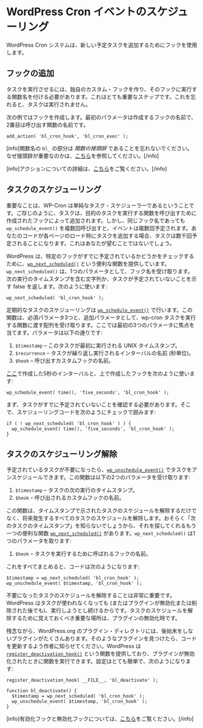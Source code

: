<!-- 
# Scheduling WP Cron Events
 -->
# WordPress Cron イベントのスケジューリング

<!-- 
The WP Cron system uses hooks to add new scheduled tasks.
 -->
WordPress Cron システムは、新しい予定タスクを追加するためにフックを使用します。

<!-- 
## Adding the Hook
 -->
## フックの追加

<!-- 
In order to get your task to run you must create your own custom hook and give that hook the name of a function to execute. This is a very important step. Forget it and your task will never run.
 -->
タスクを実行させるには、独自のカスタム・フックを作り、そのフックに実行する関数名を付ける必要があります。これはとても重要なステップです。これを忘れると、タスクは実行されません。

<!-- 
The following example will create a hook. The first parameter is the name of the hook you are creating, and the second is the name of the function to call.
 -->
次の例ではフックを作成します。最初のパラメータは作成するフックの名前で、2番目は呼び出す関数の名前です。

```
add_action( 'bl_cron_hook', 'bl_cron_exec' );
```

<!-- 
[info]Remember, the `bl_` part of the function name is a _function prefix_. You can learn why prefixes are important [here](https://developer.wordpress.org/plugins/plugin-basics/best-practices/#prefix-everything).[/info]
 -->
[info]関数名の `bl_` の部分は _関数の接頭辞_ であることを忘れないでください。なぜ接頭辞が重要なのかは、[こちら](https://developer.wordpress.org/plugins/plugin-basics/best-practices/#prefix-everything)を参照してください。[/info]

<!-- 
[info]You can read more about actions [here](https://developer.wordpress.org/plugins/hooks/actions/).[/info]
 -->
[info]アクションについての詳細は、[こちら](https://developer.wordpress.org/plugins/hooks/actions/)をご覧ください。[/info]

<!-- 
## Scheduling the Task
 -->
## タスクのスケジューリング

<!-- 
An important note is that WP-Cron is a simple task scheduler. As we know, tasks are added by the hook created to call the function that runs the desired task. However if you call `wp_schedule_event()` multiple times, even with the same hook name, the event will be scheduled multiple times. If your code adds the task on each page load this could result in the task being scheduled several thousand times. This is not what you want.
 -->
重要なことは、WP-Cron は単純なタスク・スケジューラーであるということです。ご存じのように、タスクは、目的のタスクを実行する関数を呼び出すために作成されたフックによって追加されます。しかし、同じフック名であっても `wp_schedule_event()` を複数回呼び出すと、イベントは複数回予定されます。あなたのコードが各ページのロード時にタスクを追加する場合、タスクは数千回予定されることになります。これはあなたが望むことではないでしょう。

<!-- 
WordPress provides a convenient function called [`wp_next_scheduled()`](https://developer.wordpress.org/reference/functions/wp_next_scheduled/) to check if a particular hook is already scheduled. `wp_next_scheduled()` takes one parameter, the hook name. It will return either a string containing the timestamp of the next execution or false, signifying the task is not scheduled. It is used like so:
 -->
WordPress は、特定のフックがすでに予定されているかどうかをチェックするために、[`wp_next_scheduled()`](https://developer.wordpress.org/reference/functions/wp_next_scheduled/) という便利な関数を提供しています。`wp_next_scheduled()` は、1つのパラメータとして、フック名を受け取ります。次の実行のタイムスタンプを含む文字列か、タスクが予定されていないことを示す false を返します。次のように使います:

```
wp_next_scheduled( 'bl_cron_hook' );
```

<!-- 
Scheduling a recurring task is accomplished with [`wp_schedule_event()`](https://developer.wordpress.org/reference/functions/wp_schedule_event/). This function takes three required parameters, and one additional parameter that is an array that can be passed to the function executing the wp-cron task. We will focus on the first three parameters. The parameters are as follows:
 -->
定期的なタスクのスケジューリングは [`wp_schedule_event()`](https://developer.wordpress.org/reference/functions/wp_schedule_event/) で行います。この関数は、必須パラメータ3つと、追加パラメータとして、wp-cron タスクを実行する関数に渡す配列を受け取ります。ここでは最初の3つのパラメータに焦点を当てます。パラメータは以下の通りです:

<!-- 
1. `$timestamp` – The UNIX timestamp of the first time this task should execute.
2. `$recurrence` – The name of the interval in which the task will recur in seconds.
3. `$hook` – The name of our custom hook to call.
 -->
1. `$timestamp` – このタスクが最初に実行される UNIX タイムスタンプ。
2. `$recurrence` – タスクが繰り返し実行されるインターバルの名前 (秒単位)。
3. `$hook` – 呼び出すカスタムフックの名前。

<!-- 
We will use the 5 second interval we created [here](https://developer.wordpress.org/plugins/cron/understanding-wp-cron-scheduling/) and the hook we created above, like so:
 -->
[ここ](https://developer.wordpress.org/plugins/cron/understanding-wp-cron-scheduling/)で作成した5秒のインターバルと、上で作成したフックを次のように使います:

```
wp_schedule_event( time(), 'five_seconds', 'bl_cron_hook' );
```

<!-- 
Remember, we need to first ensure the task is not already scheduled. So we wrap the scheduling code in a check like this:
 -->
まず、タスクがすでに予定されていないことを確認する必要があります。そこで、スケジューリングコードを次のようにチェックで囲みます:

```
if ( ! wp_next_scheduled( 'bl_cron_hook' ) ) {
  wp_schedule_event( time(), 'five_seconds', 'bl_cron_hook' );
}
```

<!-- 
## Unscheduling tasks
 -->
## タスクのスケジューリング解除

<!-- 
When you no longer need a task scheduled you can unschedule tasks with [`wp_unschedule_event()`](https://developer.wordpress.org/reference/functions/wp_unschedule_event/). This function takes the following two parameters:
 -->
予定されているタスクが不要になったら、[`wp_unschedule_event()`](https://developer.wordpress.org/reference/functions/wp_unschedule_event/) でタスクをアンスケジュールできます。この関数は以下の2つのパラメータを受け取ります:

<!-- 
1. `$timestamp` – Timestamp of the next occurrence of the task.
2. `$hook` – Name of the custom hook to be called.
 -->
1. `$timestamp` – タスクの次の実行のタイムスタンプ。
2. `$hook` – 呼び出されるカスタムフックの名前。

<!-- 
This function will not only unschedule the task indicated by the timestamp, it will also unschedule all future occurrences of the task. Since you probably will not know the timestamp for the next task, there is another handy function, [`wp_next_scheduled()`](https://developer.wordpress.org/reference/functions/wp_next_scheduled/) that will find it for you. `wp_next_scheduled()` takes one parameter (that we care about):
 -->
この関数は、タイムスタンプで示されたタスクのスケジュールを解除するだけでなく、将来発生するすべてのタスクのスケジュールを解除します。おそらく「次のタスクのタイムスタンプ」を知らないでしょうから、それを探してくれるもう一つの便利な関数 [`wp_next_scheduled()`](https://developer.wordpress.org/reference/functions/wp_next_scheduled/) があります。`wp_next_scheduled()` は1つのパラメータを取ります:

<!-- 
1. `$hook` – The name of the hook that is called to execute the task.
 -->
1. `$hook` – タスクを実行するために呼ばれるフックの名前。

<!-- 
Put it all together and the code looks like:
 -->
これをすべてまとめると、コードは次のようになります:

```
$timestamp = wp_next_scheduled( 'bl_cron_hook' );
wp_unschedule_event( $timestamp, 'bl_cron_hook' );
```

<!-- 
It is very important to unschedule tasks when you no longer need them because WordPress will continue to attempt to execute the tasks, even though they are no longer in use (or even after your plugin has been deactivated or removed). An important place to remember to unschedule your tasks is upon plugin deactivation.
 -->
不要になったタスクのスケジュールを解除することは非常に重要です。WordPress はタスクが使われなくなっても (またはプラグインが無効化または削除された後でも)、実行しようとし続けるからです。タスクのスケジュールを解除するために覚えておくべき重要な場所は、プラグインの無効化時です。

<!-- 
Unfortunately there are many plugins in the WordPress.org Plugin Directory that do not clean up after themselves. If you find one of these plugins please let the author know to update their code. WordPress provides a function called [`register_deactivation_hook()`](https://developer.wordpress.org/reference/functions/register_deactivation_hook/) that allows developers to run a function when their plugin is deactivated. It is very simple to setup and looks like:
 -->
残念ながら、WordPress.org のプラグイン・ディレクトリには、後始末をしないプラグインがたくさんあります。そのようなプラグインを見つけたら、コードを更新するよう作者に知らせてください。WordPress は [`register_deactivation_hook()`](https://developer.wordpress.org/reference/functions/register_deactivation_hook/) という関数を提供しており、プラグインが無効化されたときに関数を実行できます。設定はとても簡単で、次のようになります:

```
register_deactivation_hook( __FILE__, 'bl_deactivate' ); 

function bl_deactivate() {
  $timestamp = wp_next_scheduled( 'bl_cron_hook' );
  wp_unschedule_event( $timestamp, 'bl_cron_hook' );
}
```

<!-- 
[info]You can read more about activation and deactivation hooks [here](https://developer.wordpress.org/plugins/plugin-basics/activation-deactivation-hooks/).[/info]
 -->
[info]有効化フックと無効化フックについては、[こちら](https://developer.wordpress.org/plugins/plugin-basics/activation-deactivation-hooks/)をご覧ください。[/info]